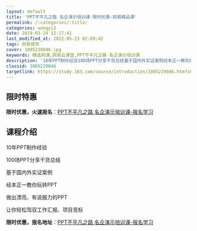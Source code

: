 ```yaml
---
layout: default
title: 'PPT不平凡之路 名企演示培训课-限时优惠-网易精品课'
permalink: /:categories/:title/
categories: wangyi2
date: 2019-03-24 12:17:41
last_modified_at: 2022-05-23 02:09:42
tags: 网易提供
cover: 1005229046.jpg
keywords: 精选网课,网易云课堂,PPT不平凡之路 名企演示培训课
description: '10年PPT制作经验100场PPT分享干货总结基于国内外实证案例经本正一教你玩转PPT做出漂亮、有说服力的PPT让你轻松'
classid: 1005229046
targetlink: https://study.163.com/course/introduction/1005229046.htm?share=1&shareId=1025206652&utm_campaign=share&utm_medium=iphoneShare&utm_source=&utm_u=1025206652
---
```


## 限时特惠

**限时优惠，火速报名**：[PPT不平凡之路 名企演示培训课-报名学习](https://study.163.com/course/introduction/1005229046.htm?share=1&shareId=1025206652&utm_campaign=share&utm_medium=iphoneShare&utm_source=&utm_u=1025206652)

## 课程介绍

10年PPT制作经验

100场PPT分享干货总结

基于国内外实证案例

经本正一教你玩转PPT

做出漂亮、有说服力的PPT

让你轻松驾驭工作汇报、项目竞标

**限时优惠，报名地址**：[PPT不平凡之路 名企演示培训课-报名学习](https://study.163.com/course/introduction/1005229046.htm?share=1&shareId=1025206652&utm_campaign=share&utm_medium=iphoneShare&utm_source=&utm_u=1025206652)

